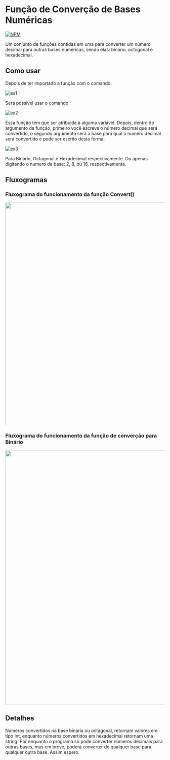 # Função de Converção de Bases Numéricas
[![NPM](https://img.shields.io/npm/l/react?color=%230011DD)](https://github.com/ViniUme/Function-Decimal-Convert/blob/master/LICENSE)

Um conjunto de funções contidas em uma para converter um número decimal para outras bases numéricas, sendo elas: binário, octogonal e hexadecimal.

## Como usar
Depois de ter importado a função com o comando:

![ex1](https://user-images.githubusercontent.com/66230638/146639986-8016ed4d-64be-47ca-9dfe-b54c6b74b790.PNG)

Será possível usar o comando

![ex2](https://user-images.githubusercontent.com/66230638/146640043-58da1ef8-79fa-421b-8d0f-ecc33114493b.PNG)

Essa função tem que ser atribuida à alguma variável. Depois, dentro do argumento da função, primeiro você escreve o número decimal que será convertido, o segundo argumento será a base para qual o numero decimal será  convertido e pode ser escrito desta forma:

![ex3](https://user-images.githubusercontent.com/66230638/146640044-fb5af5d4-2968-4017-8d6e-48519276c893.PNG)

Para Binário, Octagonal e Hexadecimal respectivamente. Ou apenas digitando o numero da base: 2, 8, ou 16, respectivamente.

## Fluxogramas

### Fluxograma do funcionamento da função Convert()

<div align="center">
<img src="https://user-images.githubusercontent.com/66230638/146640045-4afc277e-0661-41c4-aca4-f86f679406e3.png" width="700px" />
</div>

### Fluxograma do funcionamento da função de converção para Binário

<div align="center">
<img src="https://user-images.githubusercontent.com/66230638/146640046-59e3592e-c474-492b-823f-2dc0fb78592e.png" width="800px" />
</div>

## Detalhes

Números convertidos na base binária ou octagonal, retornam valores em tipo Int, enquanto números convertidos em hexadecimal retornam uma string.
Por enquanto o programa só pode converter números decimais para outras bases, mas em breve, poderá converter de qualquer base para qualquer outra base. Assim espero.
